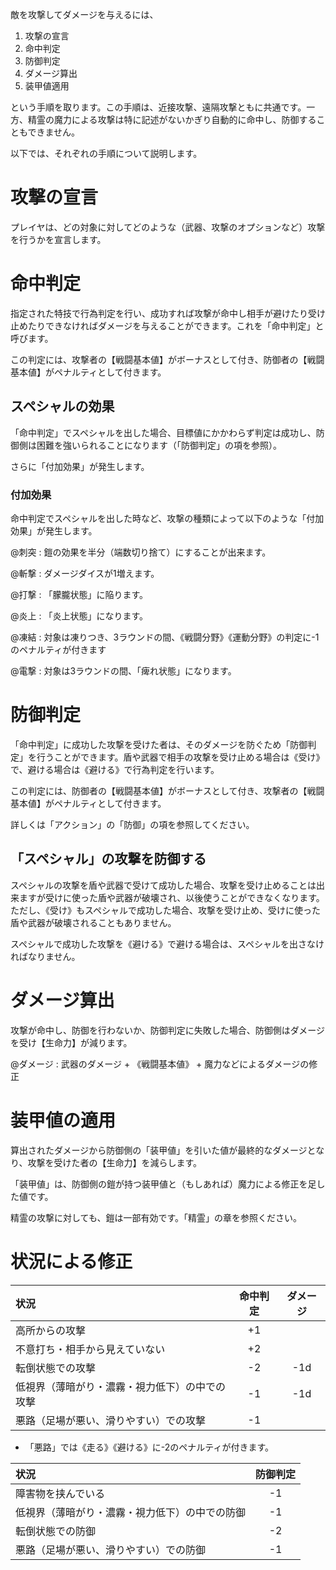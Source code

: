 敵を攻撃してダメージを与えるには、

1. 攻撃の宣言
2. 命中判定
3. 防御判定
4. ダメージ算出
5. 装甲値適用

という手順を取ります。この手順は、近接攻撃、遠隔攻撃ともに共通です。一方、精霊の魔力による攻撃は特に記述がないかぎり自動的に命中し、防御することもできません。

以下では、それぞれの手順について説明します。

# 攻撃の宣言

プレイヤは、どの対象に対してどのような（武器、攻撃のオプションなど）攻撃を行うかを宣言します。

# 命中判定

指定された特技で行為判定を行い、成功すれば攻撃が命中し相手が避けたり受け止めたりできなければダメージを与えることができます。これを「命中判定」と呼びます。

この判定には、攻撃者の【戦闘基本値】がボーナスとして付き、防御者の【戦闘基本値】がペナルティとして付きます。

## スペシャルの効果

「命中判定」でスペシャルを出した場合、目標値にかかわらず判定は成功し、防御側は困難を強いられることになります（「防御判定」の項を参照）。

さらに「付加効果」が発生します。

### 付加効果

命中判定でスペシャルを出した時など、攻撃の種類によって以下のような「付加効果」が発生します。

@刺突 :  鎧の効果を半分（端数切り捨て）にすることが出来ます。

@斬撃 :  ダメージダイスが1増えます。

@打撃 :  「朦朧状態」に陥ります。

@炎上 :  「炎上状態」になります。

@凍結 :  対象は凍りつき、3ラウンドの間、《戦闘分野》《運動分野》の判定に-1のペナルティが付きます

@電撃 :  対象は3ラウンドの間、「痺れ状態」になります。

# 防御判定

「命中判定」に成功した攻撃を受けた者は、そのダメージを防ぐため「防御判定」を行うことができます。盾や武器で相手の攻撃を受け止める場合は《受け》で、避ける場合は《避ける》で行為判定を行います。

この判定には、防御者の【戦闘基本値】がボーナスとして付き、攻撃者の【戦闘基本値】がペナルティとして付きます。

詳しくは「アクション」の「防御」の項を参照してください。

## 「スペシャル」の攻撃を防御する

スペシャルの攻撃を盾や武器で受けて成功した場合、攻撃を受け止めることは出来ますが受けに使った盾や武器が破壊され、以後使うことができなくなります。ただし、《受け》もスペシャルで成功した場合、攻撃を受け止め、受けに使った盾や武器が破壊されることもありません。

スペシャルで成功した攻撃を《避ける》で避ける場合は、スペシャルを出さなければなりません。


# ダメージ算出

攻撃が命中し、防御を行わないか、防御判定に失敗した場合、防御側はダメージを受け【生命力】が減ります。

@ダメージ : 武器のダメージ + 《戦闘基本値》 + 魔力などによるダメージの修正

# 装甲値の適用

算出されたダメージから防御側の「装甲値」を引いた値が最終的なダメージとなり、攻撃を受けた者の【生命力】を減らします。

「装甲値」は、防御側の鎧が持つ装甲値と（もしあれば）魔力による修正を足した値です。

精霊の攻撃に対しても、鎧は一部有効です。「精霊」の章を参照ください。


# 状況による修正

| 状況 | 命中判定 | ダメージ |
| :--- | :------: | :--: |
| 高所からの攻撃 | +1 |  |
| 不意打ち・相手から見えていない | +2 |  |
| 転倒状態での攻撃 | -2 | -1d |
| 低視界（薄暗がり・濃霧・視力低下）の中での攻撃 | -1 | -1d |
| 悪路（足場が悪い、滑りやすい）での攻撃 | -1 |  |

* 「悪路」では《走る》《避ける》に-2のペナルティが付きます。

| 状況 | 防御判定 |
| :--- | :------: |
| 障害物を挟んでいる | -1 |
| 低視界（薄暗がり・濃霧・視力低下）の中での防御 | -1 |
| 転倒状態での防御 | -2 |
| 悪路（足場が悪い、滑りやすい）での防御 | -1 |
